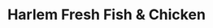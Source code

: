 ---
title: "Harlem Fresh Fish & Chicken"
url: /detroit/harlem-fresh-fish-und-chicken/
shop: Fisch
---
